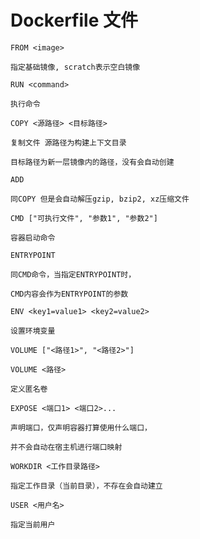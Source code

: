 # Dockerfile 文件

```
FROM <image> 

指定基础镜像, scratch表示空白镜像
``` 

```
RUN <command> 

执行命令
```

```
COPY <源路径> <目标路径> 

复制文件 源路径为构建上下文目录 

目标路径为新一层镜像内的路径，没有会自动创建
```

```
ADD  

同COPY 但是会自动解压gzip, bzip2, xz压缩文件
```

```
CMD ["可执行文件", "参数1", "参数2"] 

容器启动命令
```

```
ENTRYPOINT

同CMD命令，当指定ENTRYPOINT时，

CMD内容会作为ENTRYPOINT的参数
```

```
ENV <key1=value1> <key2=value2> 

设置环境变量
```

```
VOLUME ["<路径1>", "<路径2>"]

VOLUME <路径>

定义匿名卷
```

```
EXPOSE <端口1> <端口2>...

声明端口，仅声明容器打算使用什么端口，

并不会自动在宿主机进行端口映射
```

```
WORKDIR <工作目录路径>

指定工作目录（当前目录），不存在会自动建立
```

```
USER <用户名>

指定当前用户
```



